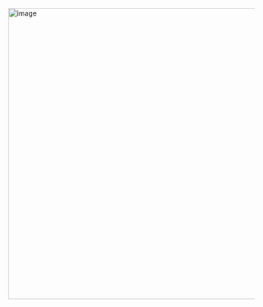 <img width="595" alt="image" src="https://github.com/WhoWaWay/WhoWaWay.github.io/assets/157083035/6b1e4ccc-3eab-4c9e-9fab-573960a6ec1c">

